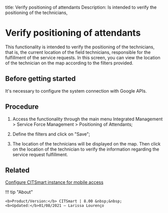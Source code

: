 title: Verify positioning of attendants
Description: Is intended to verify the positioning of the technicians,  
# Verify positioning of attendants

This functionality is intended to verify the positioning of the technicians, that is, the current location of the field technicians, responsible for the fulfillment of the service requests.
In this screen, you can view the location of the technician on the map according to the filters provided.

Before getting started
--------------------------

It's necessary to configure the system connection with Google APIs.

Procedure
-------------

1.  Access the functionality through the main menu Integrated Management \>
    Service Force Management \> Positioning of Attendants;

2.  Define the filters and click on "Save";

3.  The location of the technicians will be displayed on the map. Then click on
    the location of the technician to verify the information regarding the
    service request fulfillment.

Related
-------

[Configure CITSmart instance for mobile access](/en-us/citsmart-platform-8/additional-features/mobile-and-field-service/configuration/server-configuration-app-android-ios.html)


!!! tip "About"

    <b>Product/Version:</b> CITSmart | 8.00 &nbsp;&nbsp;
    <b>Updated:</b>01/08/2021 – Larissa Lourenço

